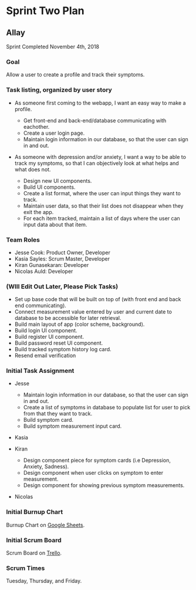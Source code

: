 # Sprint Two Plan
## Allay
Sprint Completed November 4th, 2018

### Goal
Allow a user to create a profile and track their symptoms.

### Task listing, organized by user story
* As someone first coming to the webapp, I want an easy way to make a profile.
  * Get front-end and back-end/database communicating with eachother. 
  * Create a user login page.
  * Maintain login information in our database, so that the user can sign in and out.

* As someone with depression and/or anxiety, I want a way to be able to track my symptoms, so that I can objectively look at what helps and what does not.
  * Design new UI components.
  * Build UI components.
  * Create a list format, where the user can input things they want to track.
  * Maintain user data, so that their list does not disappear when they exit the app.
  * For each item tracked, maintain a list of days where the user can input data about that item.

### Team Roles
* Jesse Cook: Product Owner, Developer
* Kasia Sayles:  Scrum Master, Developer
* Kiran Gunasekaran: Developer
* Nicolas Auld: Developer


### (WIll Edit Out Later, Please Pick Tasks)
* Set up base code that will be built on top of (with front end and back end communicating).
* Connect measurement value entered by user and current date to database to be accessible for later retrieval.
* Build main layout of app (color scheme, background).
* Build login UI component.
* Build register UI component.
* Build password reset UI component. 
* Build tracked symptom history log card. 
* Resend email verification

### Initial Task Assignment
* Jesse
  * Maintain login information in our database, so that the user can sign in and out.
  * Create a list of symptoms in database to populate list for user to pick from that they want to track.
  * Build symptom card.
  * Build symptom measurement input card.

* Kasia

  
* Kiran
  * Design component piece for symptom cards (i.e Depression, Anxiety, Sadness).
  * Design component when user clicks on symptom to enter measurement.
  * Design component for showing previous symptom measurements.
  
* Nicolas

   
### Initial Burnup Chart
Burnup Chart on [Google Sheets](https://drive.google.com/open?id=1AJoLJjww8H4d9J2EUX1vL6gkmeTsln0XSFUv0pro194).
 
### Initial Scrum Board
Scrum Board on [Trello](https://trello.com/b/crfkWG7b).
 
### Scrum Times
Tuesday, Thursday, and Friday.
